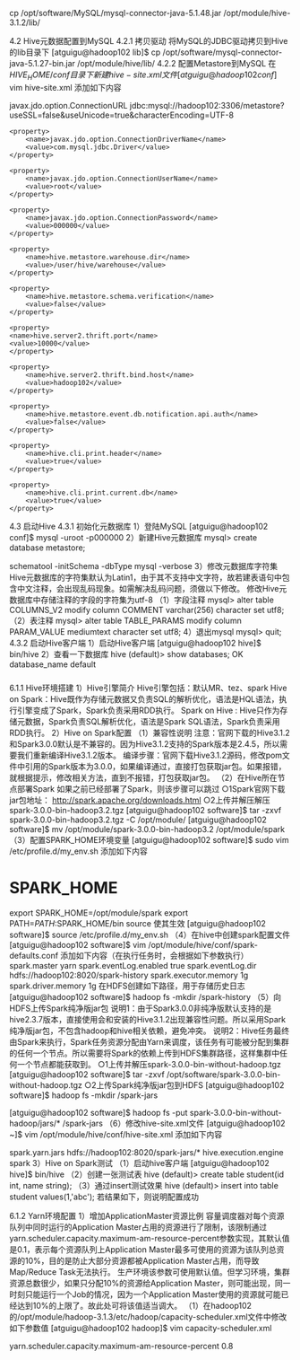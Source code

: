 cp /opt/software/MySQL/mysql-connector-java-5.1.48.jar /opt/module/hive-3.1.2/lib/

4.2 Hive元数据配置到MySQL
4.2.1 拷贝驱动
将MySQL的JDBC驱动拷贝到Hive的lib目录下
[atguigu@hadoop102 lib]$ cp /opt/software/mysql-connector-java-5.1.27-bin.jar /opt/module/hive/lib/
4.2.2 配置Metastore到MySQL
在$HIVE_HOME/conf目录下新建hive-site.xml文件
[atguigu@hadoop102 conf]$ vim hive-site.xml
添加如下内容
<?xml version="1.0"?>
<?xml-stylesheet type="text/xsl" href="configuration.xsl"?>
<configuration>
    <property>
        <name>javax.jdo.option.ConnectionURL</name>
        <value>jdbc:mysql://hadoop102:3306/metastore?useSSL=false&amp;useUnicode=true&amp;characterEncoding=UTF-8</value>
    </property>

    <property>
        <name>javax.jdo.option.ConnectionDriverName</name>
        <value>com.mysql.jdbc.Driver</value>
    </property>

    <property>
        <name>javax.jdo.option.ConnectionUserName</name>
        <value>root</value>
    </property>

    <property>
        <name>javax.jdo.option.ConnectionPassword</name>
        <value>000000</value>
    </property>

    <property>
        <name>hive.metastore.warehouse.dir</name>
        <value>/user/hive/warehouse</value>
    </property>

    <property>
        <name>hive.metastore.schema.verification</name>
        <value>false</value>
    </property>

    <property>
    <name>hive.server2.thrift.port</name>
    <value>10000</value>
    </property>

    <property>
        <name>hive.server2.thrift.bind.host</name>
        <value>hadoop102</value>
    </property>

    <property>
        <name>hive.metastore.event.db.notification.api.auth</name>
        <value>false</value>
    </property>
    
    <property>
        <name>hive.cli.print.header</name>
        <value>true</value>
    </property>

    <property>
        <name>hive.cli.print.current.db</name>
        <value>true</value>
    </property>
</configuration>
4.3 启动Hive
4.3.1 初始化元数据库
1）登陆MySQL
[atguigu@hadoop102 conf]$ mysql -uroot -p000000
2）新建Hive元数据库
mysql> create database metastore;

schematool -initSchema -dbType mysql -verbose
3）修改元数据库字符集
Hive元数据库的字符集默认为Latin1，由于其不支持中文字符，故若建表语句中包含中文注释，会出现乱码现象。如需解决乱码问题，须做以下修改。
修改Hive元数据库中存储注释的字段的字符集为utf-8
（1）字段注释
mysql> alter table COLUMNS_V2 modify column COMMENT varchar(256) character set utf8;
（2）表注释
mysql> alter table TABLE_PARAMS modify column PARAM_VALUE mediumtext character set utf8;
4）退出mysql
mysql> quit;
4.3.2 启动Hive客户端
1）启动Hive客户端
[atguigu@hadoop102 hive]$ bin/hive
2）查看一下数据库
hive (default)> show databases;
OK
database_name
default




###



6.1.1 Hive环境搭建
1）Hive引擎简介
	Hive引擎包括：默认MR、tez、spark
Hive on Spark：Hive既作为存储元数据又负责SQL的解析优化，语法是HQL语法，执行引擎变成了Spark，Spark负责采用RDD执行。
Spark on Hive : Hive只作为存储元数据，Spark负责SQL解析优化，语法是Spark SQL语法，Spark负责采用RDD执行。
2）Hive on Spark配置
（1）兼容性说明
注意：官网下载的Hive3.1.2和Spark3.0.0默认是不兼容的。因为Hive3.1.2支持的Spark版本是2.4.5，所以需要我们重新编译Hive3.1.2版本。
编译步骤：官网下载Hive3.1.2源码，修改pom文件中引用的Spark版本为3.0.0，如果编译通过，直接打包获取jar包。如果报错，就根据提示，修改相关方法，直到不报错，打包获取jar包。
（2）在Hive所在节点部署Spark
如果之前已经部署了Spark，则该步骤可以跳过
○1Spark官网下载jar包地址：
http://spark.apache.org/downloads.html
○2上传并解压解压spark-3.0.0-bin-hadoop3.2.tgz
[atguigu@hadoop102 software]$ tar -zxvf spark-3.0.0-bin-hadoop3.2.tgz -C /opt/module/
[atguigu@hadoop102 software]$ mv /opt/module/spark-3.0.0-bin-hadoop3.2 /opt/module/spark
（3）配置SPARK_HOME环境变量
[atguigu@hadoop102 software]$ sudo vim /etc/profile.d/my_env.sh
添加如下内容
# SPARK_HOME
export SPARK_HOME=/opt/module/spark
export PATH=$PATH:$SPARK_HOME/bin
source 使其生效
[atguigu@hadoop102 software]$ source /etc/profile.d/my_env.sh
（4）在hive中创建spark配置文件
[atguigu@hadoop102 software]$ vim /opt/module/hive/conf/spark-defaults.conf
添加如下内容（在执行任务时，会根据如下参数执行）
spark.master                               yarn
spark.eventLog.enabled                   true
spark.eventLog.dir                        hdfs://hadoop102:8020/spark-history
spark.executor.memory                    1g
spark.driver.memory					   1g
在HDFS创建如下路径，用于存储历史日志
[atguigu@hadoop102 software]$ hadoop fs -mkdir /spark-history
（5）向HDFS上传Spark纯净版jar包
	说明1：由于Spark3.0.0非纯净版默认支持的是hive2.3.7版本，直接使用会和安装的Hive3.1.2出现兼容性问题。所以采用Spark纯净版jar包，不包含hadoop和hive相关依赖，避免冲突。
	说明2：Hive任务最终由Spark来执行，Spark任务资源分配由Yarn来调度，该任务有可能被分配到集群的任何一个节点。所以需要将Spark的依赖上传到HDFS集群路径，这样集群中任何一个节点都能获取到。
○1上传并解压spark-3.0.0-bin-without-hadoop.tgz
[atguigu@hadoop102 software]$ tar -zxvf /opt/software/spark-3.0.0-bin-without-hadoop.tgz
○2上传Spark纯净版jar包到HDFS
[atguigu@hadoop102 software]$ hadoop fs -mkdir /spark-jars

[atguigu@hadoop102 software]$ hadoop fs -put spark-3.0.0-bin-without-hadoop/jars/* /spark-jars
（6）修改hive-site.xml文件
[atguigu@hadoop102 ~]$ vim /opt/module/hive/conf/hive-site.xml
添加如下内容
<!--Spark依赖位置（注意：端口号8020必须和namenode的端口号一致）-->
<property>
    <name>spark.yarn.jars</name>
    <value>hdfs://hadoop102:8020/spark-jars/*</value>
</property>
  
<!--Hive执行引擎-->
<property>
    <name>hive.execution.engine</name>
    <value>spark</value>
</property>
3）Hive on Spark测试
（1）启动hive客户端
[atguigu@hadoop102 hive]$ bin/hive
（2）创建一张测试表
hive (default)> create table student(id int, name string);
（3）通过insert测试效果
hive (default)> insert into table student values(1,'abc');
若结果如下，则说明配置成功
 
6.1.2 Yarn环境配置
1）增加ApplicationMaster资源比例
容量调度器对每个资源队列中同时运行的Application Master占用的资源进行了限制，该限制通过yarn.scheduler.capacity.maximum-am-resource-percent参数实现，其默认值是0.1，表示每个资源队列上Application Master最多可使用的资源为该队列总资源的10%，目的是防止大部分资源都被Application Master占用，而导致Map/Reduce Task无法执行。
生产环境该参数可使用默认值。但学习环境，集群资源总数很少，如果只分配10%的资源给Application Master，则可能出现，同一时刻只能运行一个Job的情况，因为一个Application Master使用的资源就可能已经达到10%的上限了。故此处可将该值适当调大。
（1）在hadoop102的/opt/module/hadoop-3.1.3/etc/hadoop/capacity-scheduler.xml文件中修改如下参数值
[atguigu@hadoop102 hadoop]$ vim capacity-scheduler.xml

<property>
    <name>yarn.scheduler.capacity.maximum-am-resource-percent</name>
    <value>0.8</value>
</property
（2）分发capacity-scheduler.xml配置文件
[atguigu@hadoop102 hadoop]$ xsync capacity-scheduler.xml
（3）关闭正在运行的任务，重新启动yarn集群
[atguigu@hadoop103 hadoop-3.1.3]$ sbin/stop-yarn.sh
[atguigu@hadoop103 hadoop-3.1.3]$ sbin/start-yarn.sh
